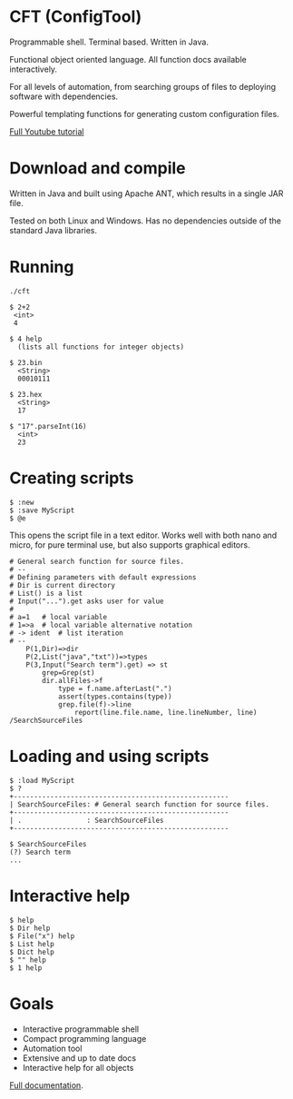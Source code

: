 

# CFT (ConfigTool)

Programmable shell. Terminal based. Written in Java.

Functional object oriented language. All function docs available interactively.

For all levels of automation, from searching groups of files to deploying software with dependencies.

Powerful templating functions for generating custom configuration files.


[Full Youtube tutorial](https://www.youtube.com/playlist?list=PLj58HwpT4Qy80WhDBycFKxIhWFzv5WkwO)


# Download and compile

Written in Java and built using Apache ANT, which results in a single JAR file. 

Tested on both Linux and Windows. Has no dependencies outside of the standard Java libraries.

# Running

```
./cft

$ 2+2
 <int>
 4

$ 4 help
  (lists all functions for integer objects)
  
$ 23.bin
  <String>
  00010111 
  
$ 23.hex
  <String>
  17
  
$ "17".parseInt(16)
  <int>
  23

```

# Creating scripts
```
$ :new
$ :save MyScript
$ @e
```

This opens the script file in a text editor. Works well with both nano and micro, for pure terminal use, but
also supports graphical editors. 

```
# General search function for source files.
# --
# Defining parameters with default expressions
# Dir is current directory
# List() is a list
# Input("...").get asks user for value
# 
# a=1   # local variable
# 1=>a  # local variable alternative notation
# -> ident  # list iteration
# --
	P(1,Dir)=>dir
	P(2,List("java","txt"))=>types
	P(3,Input("Search term").get) => st
		grep=Grep(st)
		dir.allFiles->f 
			type = f.name.afterLast(".")
			assert(types.contains(type))
			grep.file(f)->line
				report(line.file.name, line.lineNumber, line)
/SearchSourceFiles
```


# Loading and using scripts
```
$ :load MyScript
$ ?
+-----------------------------------------------------
| SearchSourceFiles: # General search function for source files.
+-----------------------------------------------------
| .                : SearchSourceFiles
+-----------------------------------------------------

$ SearchSourceFiles
(?) Search term
...
```


# Interactive help

```
$ help
$ Dir help
$ File("x") help
$ List help
$ Dict help
$ "" help
$ 1 help
```


# Goals

- Interactive programmable shell
- Compact programming language
- Automation tool
- Extensive and up to date docs
- Interactive help for all objects


[Full documentation](doc/Doc.md).

